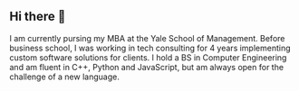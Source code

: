 ## Hi there 👋

I am currently pursing my MBA at the Yale School of Management. Before business school, I was working in tech consulting for 4 years implementing custom software solutions for clients. I hold a BS in Computer Engineering and am fluent in C++, Python and JavaScript, but am always open for the challenge of a new language.
<!--
**bhoeltin19/bhoeltin19** is a ✨ _special_ ✨ repository because its `README.md` (this file) appears on your GitHub profile.

Here are some ideas to get you started:

- 🔭 I’m currently working on ...
- 🌱 I’m currently learning ...
- 👯 I’m looking to collaborate on ...
- 🤔 I’m looking for help with ...
- 💬 Ask me about ...
- 📫 How to reach me: ...
- 😄 Pronouns: ...
- ⚡ Fun fact: ...
-->
